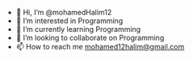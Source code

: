 - 👋 Hi, I’m @mohamedHalim12
- 👀 I’m interested in Programming
- 🌱 I’m currently learning Programming
- 💞️ I’m looking to collaborate on Programming
- 📫 How to reach me mohamed12halim@gmail.com

<!---
mohamedHalim12/mohamedHalim12 is a ✨ special ✨ repository because its `README.md` (this file) appears on your GitHub profile.
You can click the Preview link to take a look at your changes.
--->
